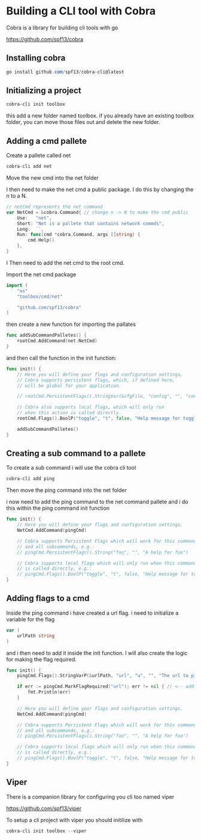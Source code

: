 # Building a CLI tool with Cobra

Cobra is a library for building cli tools with go

https://github.com/spf13/cobra

## Installing cobra

```powershell
go install github.com/spf13/cobra-cli@latest
```

## Initializing a project

```powershell
cobra-cli init toolbox
```

this add a new folder named toolbox. if you already have an existing toolbox folder,
you can move those files out and delete the new folder.


## Adding a cmd pallete

Create a pallete called net

```powershell
cobra-cli add net
```

Move the new cmd into the net folder

I then need to make the net cmd a public package. I do this by changing the n to a N.

```go
// netCmd represents the net command
var NetCmd = &cobra.Command{ // change n -> N to make the cmd public
	Use:   "net",
	Short: "Net is a pallete that contains network commds",
	Long:  ``,
	Run: func(cmd *cobra.Command, args []string) {
		cmd.Help()
	},
}
```

I Then need to add the net cmd to the root cmd.

Import the net cmd package
```go
import (
	"os"
	"toolbox/cmd/net"

	"github.com/spf13/cobra"
)
```

then create a new function for importing the pallates

```go
func addSubCommandPalletes() {
	rootCmd.AddCommand(net.NetCmd)
}
```

and then call the function in the init function:


```go
func init() {
	// Here you will define your flags and configuration settings.
	// Cobra supports persistent flags, which, if defined here,
	// will be global for your application.

	// rootCmd.PersistentFlags().StringVar(&cfgFile, "config", "", "config file (default is $HOME/.toolbox.yaml)")

	// Cobra also supports local flags, which will only run
	// when this action is called directly.
	rootCmd.Flags().BoolP("toggle", "t", false, "Help message for toggle")

	addSubCommandPalletes()
}
```

## Creating a sub command to a pallete

To create a sub command i will use the cobra cli tool

```powershell
cobra-cli add ping
```

Then move the ping command into the net folder

i now need to add the ping command to the net command pallete
and i do this within the ping command init function

```go
func init() {
	// Here you will define your flags and configuration settings.
	NetCmd.AddCommand(pingCmd)

	// Cobra supports Persistent Flags which will work for this command
	// and all subcommands, e.g.:
	// pingCmd.PersistentFlags().String("foo", "", "A help for foo")

	// Cobra supports local flags which will only run when this command
	// is called directly, e.g.:
	// pingCmd.Flags().BoolP("toggle", "t", false, "Help message for toggle")
}
```

## Adding flags to a cmd

Inside the ping command i have created a url flag.
i need to initialize a variable for the flag


```go
var (
	urlPath string
)
```

and i then need to add it inside the init function. I will also create the logic
for making the flag required.

```go
func init() {
	pingCmd.Flags().StringVarP(&urlPath, "url", "u", "", "The url to ping") // <-- adding the flag

	if err := pingCmd.MarkFlagRequired("url"); err != nil { // <-- adding required and handling error
		fmt.Println(err)
	}

	// Here you will define your flags and configuration settings.
	NetCmd.AddCommand(pingCmd)

	// Cobra supports Persistent Flags which will work for this command
	// and all subcommands, e.g.:
	// pingCmd.PersistentFlags().String("foo", "", "A help for foo")

	// Cobra supports local flags which will only run when this command
	// is called directly, e.g.:
	// pingCmd.Flags().BoolP("toggle", "t", false, "Help message for toggle")
}
```

## Viper 

There is a companion library for configuring you cli too named viper

https://github.com/spf13/viper

To setup a cli project with viper you should initilize with 

```powershell
cobra-cli init toolbox --viper
```

